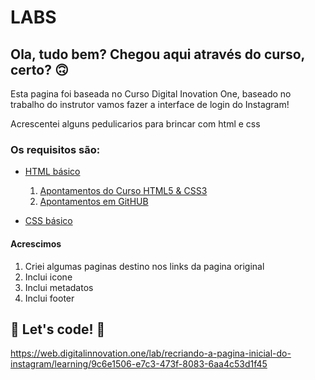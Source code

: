 # LABS

## Ola, tudo bem? Chegou aqui através do curso, certo? 🙃

Esta pagina foi baseada no Curso Digital Inovation One, baseado no trabalho do instrutor vamos fazer a interface de login do Instagram! 

Acrescentei alguns pedulicarios para brincar com html e css

### Os requisitos são:

* [HTML básico](https://www.w3schools.com/html/)
  
  1. [Apontamentos do Curso HTML5 & CSS3](https://github.com/VagnerBellacosa/CursoHTML5_CSS3)
  2. [Apontamentos em GitHUB](https://github.com/VagnerBellacosa/Curso_GitHub)
  
* [CSS básico](https://developer.mozilla.org/pt-BR/docs/Web/CSS)

#### Acrescimos
1. Criei algumas paginas destino nos links da pagina original
2. Inclui icone 
3. Inclui metadatos
4. Inclui footer

## 🚀 Let's code! 🚀

https://web.digitalinnovation.one/lab/recriando-a-pagina-inicial-do-instagram/learning/9c6e1506-e7c3-473f-8083-6aa4c53d1f45

